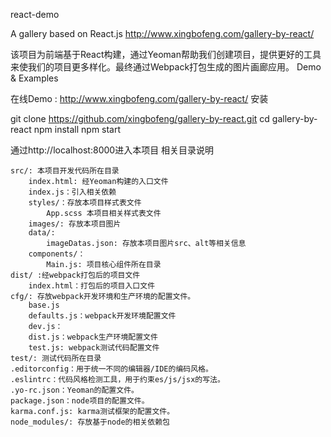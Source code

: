 react-demo

A gallery based on React.js http://www.xingbofeng.com/gallery-by-react/

该项目为前端基于React构建，通过Yeoman帮助我们创建项目，提供更好的工具来使我们的项目更多样化。最终通过Webpack打包生成的图片画廊应用。
Demo & Examples

在线Demo : http://www.xingbofeng.com/gallery-by-react/
安装

git clone https://github.com/xingbofeng/gallery-by-react.git
cd gallery-by-react
npm install
npm start

通过http://localhost:8000进入本项目
相关目录说明

    src/: 本项目开发代码所在目录
        index.html: 经Yeoman构建的入口文件
        index.js：引入相关依赖
        styles/：存放本项目样式表文件
            App.scss 本项目相关样式表文件
        images/: 存放本项目图片
        data/:
            imageDatas.json: 存放本项目图片src、alt等相关信息
        components/：
            Main.js: 项目核心组件所在目录
    dist/ :经webpack打包后的项目文件
        index.html：打包后的项目入口文件
    cfg/: 存放webpack开发环境和生产环境的配置文件。
        base.js
        defaults.js：webpack开发环境配置文件
        dev.js：
        dist.js：webpack生产环境配置文件
        test.js: webpack测试代码配置文件
    test/: 测试代码所在目录
    .editorconfig：用于统一不同的编辑器/IDE的编码风格。
    .eslintrc：代码风格检测工具，用于约束es/js/jsx的写法。
    .yo-rc.json：Yeoman的配置文件。
    package.json：node项目的配置文件。
    karma.conf.js: karma测试框架的配置文件。
    node_modules/: 存放基于node的相关依赖包
